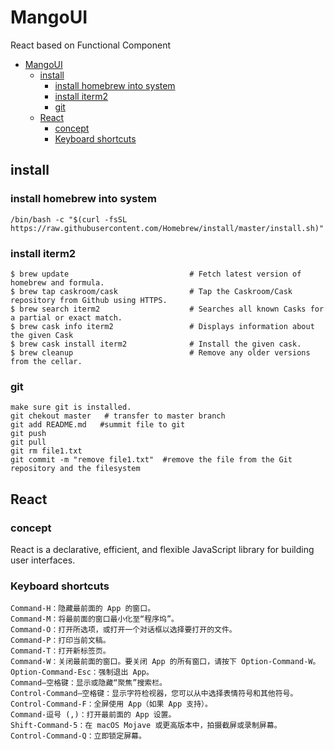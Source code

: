 # MangoUI
React based on Functional Component

- [MangoUI](#mangoui)
  - [install](#install)
    - [install homebrew into system](#install-homebrew-into-system)
    - [install iterm2](#install-iterm2)
    - [git](#git)
  - [React](#react)
    - [concept](#concept)
    - [Keyboard shortcuts](#keyboard-shortcuts)

## install

### install homebrew into system

```shell
/bin/bash -c "$(curl -fsSL https://raw.githubusercontent.com/Homebrew/install/master/install.sh)"

```

### install iterm2

```shell
$ brew update                           # Fetch latest version of homebrew and formula.
$ brew tap caskroom/cask                # Tap the Caskroom/Cask repository from Github using HTTPS.
$ brew search iterm2                    # Searches all known Casks for a partial or exact match.
$ brew cask info iterm2                 # Displays information about the given Cask
$ brew cask install iterm2              # Install the given cask.
$ brew cleanup                          # Remove any older versions from the cellar.
```

### git
```shell
make sure git is installed.
git chekout master   # transfer to master branch
git add README.md   #summit file to git
git push
git pull 
git rm file1.txt
git commit -m "remove file1.txt"  #remove the file from the Git repository and the filesystem
```




## React
### concept
React is a declarative, efficient, and flexible JavaScript library for building user interfaces. 

### Keyboard shortcuts
```shell
Command-H：隐藏最前面的 App 的窗口。
Command-M：将最前面的窗口最小化至“程序坞”。
Command-O：打开所选项，或打开一个对话框以选择要打开的文件。
Command-P：打印当前文稿。
Command-T：打开新标签页。
Command-W：关闭最前面的窗口。要关闭 App 的所有窗口，请按下 Option-Command-W。
Option-Command-Esc：强制退出 App。
Command–空格键：显示或隐藏“聚焦”搜索栏。
Control-Command–空格键：显示字符检视器，您可以从中选择表情符号和其他符号。
Control-Command-F：全屏使用 App（如果 App 支持）。
Command-逗号 (,)：打开最前面的 App 设置。
Shift-Command-5：在 macOS Mojave 或更高版本中，拍摄截屏或录制屏幕。
Control-Command-Q：立即锁定屏幕。
```
